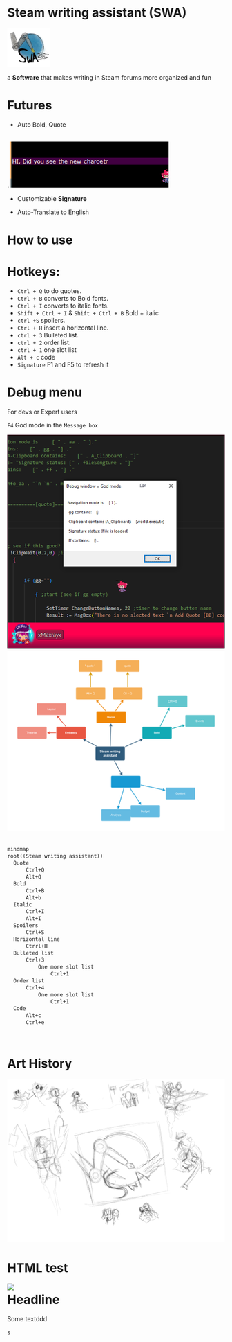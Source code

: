 # Steam writing assistant (SWA)



<img  width="400" src="./assets/Untitled_Artwork-1686319289723-2.jpg" alt="Untitled_Artwork" style="zoom:25%;" />

a **Software** that makes writing in Steam forums more organized and fun

# Futures

- Auto Bold, Quote

<p align="left" width="100%">
    <br>.
    <img src="./assets/notepad++_L9WxYWZbtz.gif" alt="notepad++_L9WxYWZbtz" />  
</p>


* Customizable **Signature**

  

  

  

* Auto-Translate to English


# 	How to use 







# Hotkeys:

- `Ctrl + Q`  to do quotes. 
- `Ctrl + B` converts to Bold fonts.
- `Ctrl + I` converts to italic fonts.
- `Shift + Ctrl + I` & `Shift + Ctrl + B`  Bold + italic 
- `ctrl +S`  spoilers.
- `Ctrl + H`  insert a horizontal line.
- `ctrl + 3` Bulleted list.
- `ctrl + 2` order list.
- `ctrl + 1` one slot list
- `Alt + c`   code
- `Signature` F1  and  F5 to  refresh it 











# Debug menu

For devs or Expert users

`F4` God mode in the `Message box`



<img src="./assets/image-20230609163600738.png" alt="image-20230609163600738"  />







<img src="./assets/info.drawio.png" style="zoom:50%;" />













  ````mermaid

  mindmap
  root((Steam writing assistant))
  	Quote
  		Ctrl+Q	
  		Alt+Q
  	Bold
  		Ctrl+B
  		Alt+b
  	Italic
  		Ctrl+I
  		Alt+I
  	Spoilers
  		Ctrl+S
  	Horizontal line
  		Ctrrl+H
  	Bulleted list
  		Ctrl+3
  			One more slot list
  				Ctrl+1
  	Order list
  		Ctrl+4
  			One more slot list
  				Ctrl+1
  	Code
  		Alt+c
  		Ctrl+e
  	
  	
  
  ````











# Art History

![Untitled_Artwork](./assets/Untitled_Artwork-1686260924370-1.jpg)







# HTML test

<img align="left" width="200" src="https://www.rd.com/wp-content/uploads/2018/02/25_Hilarious-Photos-that-Will-Get-You-Through-the-Week_280228817_Doty911.jpg" />


# Headline 

Some textddd




s

